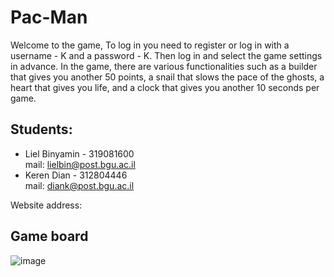 # Pac-Man

Welcome to the game,
To log in you need to register or log in with a username - K and a password - K.
Then log in and select the game settings in advance.
In the game, there are various functionalities such as a builder that gives you another 50 points, a snail that slows the pace of the ghosts, a heart that gives you life, and a clock that gives you another 10 seconds per game.


## Students:
* Liel Binyamin - 319081600        
  mail: lielbin@post.bgu.ac.il
* Keren Dian - 312804446        
  mail: diank@post.bgu.ac.il
  
  
Website address:

## Game board
 ![image](https://user-images.githubusercontent.com/80154838/169250006-8e3a8bc5-5b88-4927-8fdb-e4a381c76b1e.png)
 
 
 
